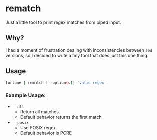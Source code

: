 # rematch
Just a little tool to print regex matches from piped input.

## Why?

I had a moment of frustration dealing with inconsistencies between `sed` versions, so I decided to write a tiny tool that does just this one thing.

## Usage

```bash
fortune | rematch [--option(s)] 'valid regex'
```

### Example Usage: 
- `--all`
  - Return all matches.
  - Default behavior returns the first match
- `--posix` 
  - Use POSIX regex.
  - Default behavior is PCRE
